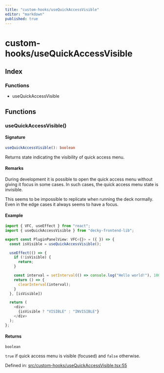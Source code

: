 ```yaml
---
title: "custom-hooks/useQuickAccessVisible"
editor: "markdown"
published: true
---
```


# custom-hooks/useQuickAccessVisible

## Index

### Functions

- useQuickAccessVisible

## Functions

### useQuickAccessVisible()

#### Signature

```ts
useQuickAccessVisible(): boolean
```

Returns state indicating the visibility of quick access menu.

#### Remarks

During development it is possible to open the quick access menu without giving it
focus in some cases. In such cases, the quick access menu state is invisible.

This seems to be impossible to replicate when running the deck normally. Even in
the edge cases it always seems to have a focus.

#### Example

```ts
import { VFC, useEffect } from "react";
import { useQuickAccessVisible } from "decky-frontend-lib";

export const PluginPanelView: VFC<{}> = ({ }) => {
  const isVisible = useQuickAccessVisible();

  useEffect(() => {
    if (!isVisible) {
      return;
    }

    const interval = setInterval(() => console.log("Hello world!"), 1000);
    return () => {
      clearInterval(interval);
    }
  }, [isVisible])

  return (
    <div>
      {isVisible ? "VISIBLE" : "INVISIBLE"}
    </div>
  );
};
```

#### Returns

`boolean`

`true` if quick access menu is visible (focused) and `false` otherwise.

Defined in:  [src/custom-hooks/useQuickAccessVisible.tsx:55](https://github.com/SteamDeckHomebrew/decky-frontend-lib/blob/-/src/custom-hooks/useQuickAccessVisible.tsx#L55)
